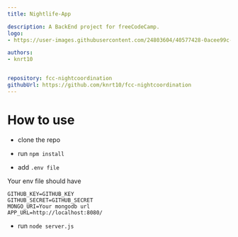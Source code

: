 ```yaml
---
title: Nightlife-App

description: A BackEnd project for freeCodeCamp.
logo:
- https://user-images.githubusercontent.com/24803604/40577428-0acee99c-6123-11e8-92cc-8e8efcbcfae8.jpg

authors:
- knrt10


repository: fcc-nightcoordination
githubUrl: https://github.com/knrt10/fcc-nightcoordination
---
```


# How to use

- clone the repo

- run `npm install`

- add `.env file`

Your env file should have

```
GITHUB_KEY=GITHUB_KEY
GITHUB_SECRET=GITHUB_SECRET
MONGO_URI=Your mongodb url
APP_URL=http://localhost:8080/
```

- run `node server.js`
